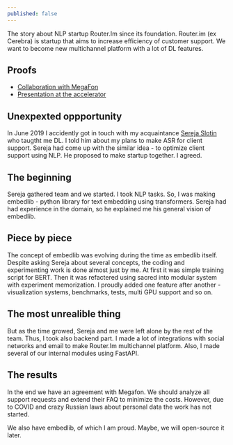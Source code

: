 ```yaml
---
published: false
---
```

The story about NLP startup Router.Im since its foundation. Router.im (ex Cerebra) is startup that aims to increase efficiency of customer support. We want to become new multichannel platform with a lot of DL features. 

## Proofs
- [Collaboration with MegaFon](https://sandbox.megafon.ru/phystechstart)
- [Presentation at the accelerator](https://vk.com/video-161664433_456239059)

## Unexpexted oppportunity
In June 2019 I accidently got in touch with my acquaintance [Sereja Slotin](http://sereja.me/) who taugtht me DL. I told him about my plans to make ASR for client support. Sereja had come up with the similar idea - to optimize client support using NLP. He proposed to make startup together. I agreed.

## The beginning
Sereja gathered team and we started. I took NLP tasks. So, I was making embedlib - python library for text embedding using transformers. Sereja had had experience in the domain, so he explained me his general vision of embedlib. 

## Piece by piece
The concept of embedlib was evolving during the time as embedlib itself. Despite asking Sereja about several concepts, the coding and experimenting work is done almost just by me. At first it was simple training script for BERT. Then it was refactered using sacred into modular system with experiment memorization. I proudly added one feature after another - visualization systems, benchmarks, tests, multi GPU support and so on. 

## The most unrealible thing
But as the time growed, Sereja and me were left alone by the rest of the team. Thus, I took also backend part. I made a lot of integrations with social networks and email to make Router.Im multichannel platform. Also, I made several of our internal modules using FastAPI. 

## The results
In the end we have an agreement with Megafon. We should analyze all support requests and extend their FAQ to minimize the costs. However, due to COVID and crazy Russian laws about personal data the work has not started.

We also have embedlib, of which I am proud. Maybe, we will open-source it later.
